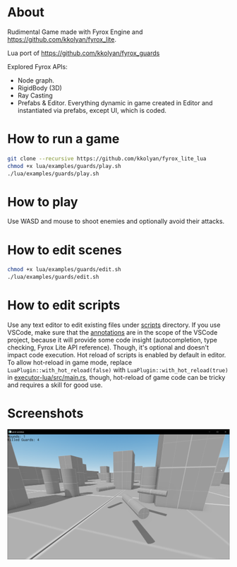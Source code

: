 # About
Rudimental Game made with Fyrox Engine and https://github.com/kkolyan/fyrox_lite.

Lua port of https://github.com/kkolyan/fyrox_guards

Explored Fyrox APIs:
* Node graph.
* RigidBody (3D)
* Ray Casting
* Prefabs & Editor. Everything dynamic in game created in Editor and instantiated via prefabs, except UI, which is coded.

# How to run a game
```sh
git clone --recursive https://github.com/kkolyan/fyrox_lite_lua
chmod +x lua/examples/guards/play.sh
./lua/examples/guards/play.sh
```

# How to play
Use WASD and mouse to shoot enemies and optionally avoid their attacks.

# How to edit scenes
```sh
chmod +x lua/examples/guards/edit.sh
./lua/examples/guards/edit.sh
```

# How to edit scripts
Use any text editor to edit existing files under [scripts](scripts) directory. If you use VSCode, make sure that the [annotations](lua/annotations) are in the scope of the VSCode project, because it will provide some code insight (autocompletion, type checking, Fyrox Lite API reference). Though, it's optional and doesn't impact code execution. Hot reload of scripts is enabled by default in editor. To allow hot-reload in game mode, replace `LuaPlugin::with_hot_reload(false)` with `LuaPlugin::with_hot_reload(true)` in [executor-lua/src/main.rs](../../executor-lua/src/main.rs), though, hot-reload of game code can be tricky and requires a skill for good use.

# Screenshots
![gameplay.png](gameplay.png)